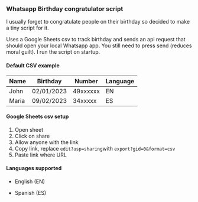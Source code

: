 ### Whatsapp Birthday congratulator script

I usually forget to congratulate people on their birthday so decided to make a tiny script for it. 

Uses a Google Sheets csv to track birthday and sends an api request that should open your local Whatsapp app. You still need to press send (reduces moral guilt). I run the script on startup.

#### Default CSV example

| Name  | Birthday   | Number   | Language |
| ----- | ---------- | -------- | -------- |
| John  | 02/01/2023 | 49xxxxxx | EN       |
| Maria | 09/02/2023 | 34xxxxx  | ES       |

#### Google Sheets csv setup

1. Open sheet
2. Click on share
3. Allow anyone with the link
4. Copy link, replace `edit?usp=sharing`with `export?gid=0&format=csv`
5. Paste link where URL

#### Languages supported

- English (EN)

- Spanish (ES)